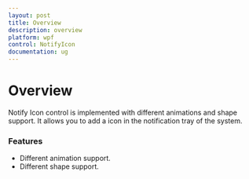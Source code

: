 ```yaml
---
layout: post
title: Overview
description: overview
platform: wpf
control: NotifyIcon
documentation: ug
---
```


# Overview

Notify Icon control is implemented with different animations and shape support. It allows you to add a icon in the notification tray of the system.

### Features

* Different animation support.
* Different shape support.



